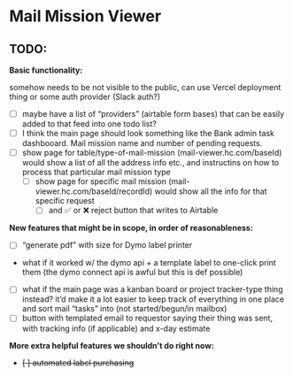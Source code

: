 # Mail Mission Viewer

## TODO:

**Basic functionality:**

somehow needs to be not visible to the public, can use Vercel deployment thing or some auth provider (Slack auth?)

- [ ] maybe have a list of “providers” (airtable form bases) that can be easily added to that feed into one todo list?
- [ ] I think the main page should look something like the Bank admin task dashbooard. Mail mission name and number of pending requests.
- [ ] show page for table/type-of-mail-mission (mail-viewer.hc.com/baseId) would show a list of all the address info etc., and instructins on how to process that particular mail mission type
  - [ ] show page for specific mail mission (mail-viewer.hc.com/baseId/recordId) would show all the info for that specific request
    - [ ] and :white_check_mark: or :x: reject button that writes to Airtable

**New features that might be in scope, in order of reasonableness:**

- [ ] “generate pdf” with size for Dymo label printer
- what if it worked w/ the dymo api + a template label to one-click print them (the dymo connect api is awful but this is def possible)
- [ ] what if the main page was a kanban board or project tracker-type thing instead? it’d make it a lot easier to keep track of everything in one place and sort mail “tasks” into (not started/begun/in mailbox)
- [ ] button with templated email to requestor saying their thing was sent, with tracking info (if applicable) and x-day estimate

**More extra helpful features we shouldn’t do right now:**

- ~~[ ] automated label purchasing~~

